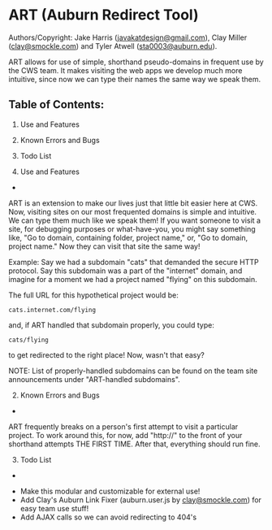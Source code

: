 ART (Auburn Redirect Tool)
=
Authors/Copyright: Jake Harris (javakatdesign@gmail.com), Clay Miller (clay@smockle.com) and Tyler Atwell (sta0003@auburn.edu).

ART allows for use of simple, shorthand pseudo-domains in frequent
use by the CWS team. It makes visiting the web apps we develop much more intuitive, since now we can type their
names the same way we speak them.


Table of Contents:
-
1. Use and Features
2. Known Errors and Bugs
3. Todo List


1. Use and Features
-
ART is an extension to make our lives just that little bit easier here at CWS. Now, visiting sites on our most
frequented domains is simple and intuitive. We can type them much like we speak them!
If you want someone to visit a site, for debugging purposes or what-have-you, you might say something like,
"Go to domain, containing folder, project name," or, "Go to domain, project name."
Now they can visit that site the same way!

Example:
Say we had a subdomain "cats" that demanded the secure HTTP protocol. Say this subdomain was a part of the
"internet" domain, and imagine for a moment we had a project named "flying" on this subdomain. 

The full URL for this hypothetical project would be:

```` cats.internet.com/flying ````

and, if ART handled that subdomain properly, you could type:

```` cats/flying ````

to get redirected to the right place! Now, wasn't that easy?

NOTE: List of properly-handled subdomains can be found on the team site announcements under "ART-handled subdomains".

2. Known Errors and Bugs
-
ART frequently breaks on a person's first attempt to visit a particular project. To work around this, for now,
add "http://" to the front of your shorthand attempts THE FIRST TIME. After that, everything should run fine.

3. Todo List
-
* Make this modular and customizable for external use!
* Add Clay's Auburn Link Fixer (auburn.user.js by clay@smockle.com) for easy team use stuff!
* Add AJAX calls so we can avoid redirecting to 404's
